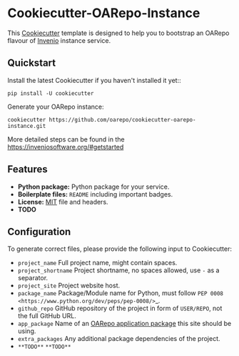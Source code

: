 <!-- This file is part of Invenio.
Copyright (C) 2019 CERN.
Copyright (C) 2019 Northwestern University.

    Invenio is free software; you can redistribute it and/or modify it
    under the terms of the MIT License; see LICENSE file for more details. -->

# Cookiecutter-OARepo-Instance

This [Cookiecutter](https://github.com/audreyr/cookiecutter) template is designed to help you to bootstrap an OARepo flavour of [Invenio](https://github.com/inveniosoftware/invenio) instance service.

## Quickstart

Install the latest Cookiecutter if you haven't installed it yet::

    pip install -U cookiecutter

Generate your OARepo instance:

    cookiecutter https://github.com/oarepo/cookiecutter-oarepo-instance.git

More detailed steps can be found in the <https://inveniosoftware.org/#getstarted>

## Features

- **Python package:** Python package for your service.
- **Boilerplate files:** `README` including important badges.
- **License:** [MIT](https://opensource.org/licenses/MIT) file and headers.
- **TODO**

## Configuration

To generate correct files, please provide the following input to Cookiecutter:

- `project_name` Full project name, might contain spaces.
- `project_shortname` Project shortname, no spaces allowed, use `-` as a separator.
- `project_site` Project website host.
- `package_name` Package/Module name for Python, must follow `PEP 0008 <https://www.python.org/dev/peps/pep-0008/>`\_.
- `github_repo` GitHub repository of the project in form of `USER/REPO`, not the full GitHub URL.
- `app_package` Name of an [OARepo application package](https://github.com/oarepo/cookiecutter-oarepo-app) this site should be using.
- `extra_packages` Any additional package dependencies of the project.
- `**TODO**` `**TODO**`
